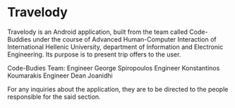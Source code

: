 # Travelody
Travelody is an Android application, built from the team called Code-Buddies under the course of Advanced Human-Computer Interaction of International Hellenic University, department of Information and Electronic Engineering. Its purpose is to present trip offers to the user.

Code-Budies Team:
Engineer George Spiropoulos
Engineer Konstantinos Koumarakis
Engineer Dean Joanidhi

For any inquiries about the application, they are to be directed to the people responsible for the said section. 
